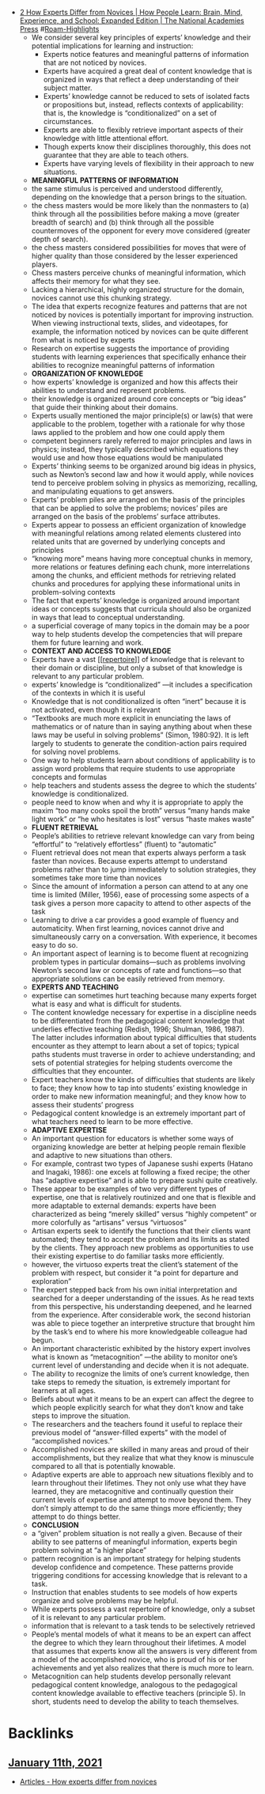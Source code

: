 - [2 How Experts Differ from Novices | How People Learn: Brain, Mind, Experience, and School: Expanded Edition | The National Academies Press](https://www.nap.edu/read/9853/chapter/5[50](<50.md>)) #[Roam-Highlights](<Roam-Highlights.md>)
    - We consider several key principles of experts’ knowledge and their potential implications for learning and instruction:
        - Experts notice features and meaningful patterns of information that are not noticed by novices.
        - Experts have acquired a great deal of content knowledge that is organized in ways that reflect a deep understanding of their subject matter.
        - Experts’ knowledge cannot be reduced to sets of isolated facts or propositions but, instead, reflects contexts of applicability: that is, the knowledge is “conditionalized” on a set of circumstances.
        - Experts are able to flexibly retrieve important aspects of their knowledge with little attentional effort.
        - Though experts know their disciplines thoroughly, this does not guarantee that they are able to teach others.
        - Experts have varying levels of flexibility in their approach to new situations.
    - **MEANINGFUL PATTERNS OF INFORMATION**
    - the same stimulus is perceived and understood differently, depending on the knowledge that a person brings to the situation.
    - the chess masters would be more likely than the nonmasters to (a) think through all the possibilities before making a move (greater breadth of search) and (b) think through all the possible countermoves of the opponent for every move considered (greater depth of search).
    - the chess masters considered possibilities for moves that were of higher quality than those considered by the lesser experienced players.
    - Chess masters perceive chunks of meaningful information, which affects their memory for what they see.
    - Lacking a hierarchical, highly organized structure for the domain, novices cannot use this chunking strategy.
    - The idea that experts recognize features and patterns that are not noticed by novices is potentially important for improving instruction. When viewing instructional texts, slides, and videotapes, for example, the information noticed by novices can be quite different from what is noticed by experts
    - Research on expertise suggests the importance of providing students with learning experiences that specifically enhance their abilities to recognize meaningful patterns of information
    - **ORGANIZATION OF KNOWLEDGE**
    - how experts’ knowledge is organized and how this affects their abilities to understand and represent problems.
    - their knowledge is organized around core concepts or “big ideas” that guide their thinking about their domains.
    - Experts usually mentioned the major principle(s) or law(s) that were applicable to the problem, together with a rationale for why those laws applied to the problem and how one could apply them
    - competent beginners rarely referred to major principles and laws in physics; instead, they typically described which equations they would use and how those equations would be manipulated
    - Experts’ thinking seems to be organized around big ideas in physics, such as Newton’s second law and how it would apply, while novices tend to perceive problem solving in physics as memorizing, recalling, and manipulating equations to get answers.
    - Experts’ problem piles are arranged on the basis of the principles that can be applied to solve the problems; novices’ piles are arranged on the basis of the problems’ surface attributes.
    - Experts appear to possess an efficient organization of knowledge with meaningful relations among related elements clustered into related units that are governed by underlying concepts and principles
    - “knowing more” means having more conceptual chunks in memory, more relations or features defining each chunk, more interrelations among the chunks, and efficient methods for retrieving related chunks and procedures for applying these informational units in problem-solving contexts
    - The fact that experts’ knowledge is organized around important ideas or concepts suggests that curricula should also be organized in ways that lead to conceptual understanding.
    - a superficial coverage of many topics in the domain may be a poor way to help students develop the competencies that will prepare them for future learning and work.
    - **CONTEXT AND ACCESS TO KNOWLEDGE**
    - Experts have a vast [[[repertoire](<[[repertoire.md>)]] of knowledge that is relevant to their domain or discipline, but only a subset of that knowledge is relevant to any particular problem.
    - experts’ knowledge is “conditionalized” —it includes a specification of the contexts in which it is useful
    - Knowledge that is not conditionalized is often “inert” because it is not activated, even though it is relevant
    - “Textbooks are much more explicit in enunciating the laws of mathematics or of nature than in saying anything about when these laws may be useful in solving problems” (Simon, 1980:92). It is left largely to students to generate the condition-action pairs required for solving novel problems.
    - One way to help students learn about conditions of applicability is to assign word problems that require students to use appropriate concepts and formulas
    - help teachers and students assess the degree to which the students’ knowledge is conditionalized.
    - people need to know when and why it is appropriate to apply the maxim “too many cooks spoil the broth” versus “many hands make light work” or “he who hesitates is lost” versus “haste makes waste”
    - **FLUENT RETRIEVAL**
    - People’s abilities to retrieve relevant knowledge can vary from being “effortful” to “relatively effortless” (fluent) to “automatic”
    - Fluent retrieval does not mean that experts always perform a task faster than novices. Because experts attempt to understand problems rather than to jump immediately to solution strategies, they sometimes take more time than novices
    - Since the amount of information a person can attend to at any one time is limited (Miller, 1956), ease of processing some aspects of a task gives a person more capacity to attend to other aspects of the task
    - Learning to drive a car provides a good example of fluency and automaticity. When first learning, novices cannot drive and simultaneously carry on a conversation. With experience, it becomes easy to do so.
    - An important aspect of learning is to become fluent at recognizing problem types in particular domains—such as problems involving Newton’s second law or concepts of rate and functions—so that appropriate solutions can be easily retrieved from memory.
    - **EXPERTS AND TEACHING**
    - expertise can sometimes hurt teaching because many experts forget what is easy and what is difficult for students.
    - The content knowledge necessary for expertise in a discipline needs to be differentiated from the pedagogical content knowledge that underlies effective teaching (Redish, 1996; Shulman, 1986, 1987). The latter includes information about typical difficulties that students encounter as they attempt to learn about a set of topics; typical paths students must traverse in order to achieve understanding; and sets of potential strategies for helping students overcome the difficulties that they encounter.
    - Expert teachers know the kinds of difficulties that students are likely to face; they know how to tap into students’ existing knowledge in order to make new information meaningful; and they know how to assess their students’ progress
    - Pedagogical content knowledge is an extremely important part of what teachers need to learn to be more effective.
    - **ADAPTIVE EXPERTISE**
    - An important question for educators is whether some ways of organizing knowledge are better at helping people remain flexible and adaptive to new situations than others.
    - For example, contrast two types of Japanese sushi experts (Hatano and Inagaki, 1986): one excels at following a fixed recipe; the other has “adaptive expertise” and is able to prepare sushi quite creatively.
    - These appear to be examples of two very different types of expertise, one that is relatively routinized and one that is flexible and more adaptable to external demands: experts have been characterized as being “merely skilled” versus “highly competent” or more colorfully as “artisans” versus “virtuosos”
    - Artisan experts seek to identify the functions that their clients want automated; they tend to accept the problem and its limits as stated by the clients. They approach new problems as opportunities to use their existing expertise to do familiar tasks more efficiently.
    - however, the virtuoso experts treat the client’s statement of the problem with respect, but consider it “a point for departure and exploration”
    - The expert stepped back from his own initial interpretation and searched for a deeper understanding of the issues. As he read texts from this perspective, his understanding deepened, and he learned from the experience. After considerable work, the second historian was able to piece together an interpretive structure that brought him by the task’s end to where his more knowledgeable colleague had begun.
    - An important characteristic exhibited by the history expert involves what is known as “metacognition” —the ability to monitor one’s current level of understanding and decide when it is not adequate.
    - The ability to recognize the limits of one’s current knowledge, then take steps to remedy the situation, is extremely important for learners at all ages.
    - Beliefs about what it means to be an expert can affect the degree to which people explicitly search for what they don’t know and take steps to improve the situation.
    - The researchers and the teachers found it useful to replace their previous model of “answer-filled experts” with the model of “accomplished novices.”
    - Accomplished novices are skilled in many areas and proud of their accomplishments, but they realize that what they know is minuscule compared to all that is potentially knowable.
    - Adaptive experts are able to approach new situations flexibly and to learn throughout their lifetimes. They not only use what they have learned, they are metacognitive and continually question their current levels of expertise and attempt to move beyond them. They don’t simply attempt to do the same things more efficiently; they attempt to do things better.
    - **CONCLUSION**
    - a “given” problem situation is not really a given. Because of their ability to see patterns of meaningful information, experts begin problem solving at “a higher place”
    - pattern recognition is an important strategy for helping students develop confidence and competence. These patterns provide triggering conditions for accessing knowledge that is relevant to a task.
    - Instruction that enables students to see models of how experts organize and solve problems may be helpful.
    - While experts possess a vast repertoire of knowledge, only a subset of it is relevant to any particular problem.
    - information that is relevant to a task tends to be selectively retrieved
    - People’s mental models of what it means to be an expert can affect the degree to which they learn throughout their lifetimes. A model that assumes that experts know all the answers is very different from a model of the accomplished novice, who is proud of his or her achievements and yet also realizes that there is much more to learn.
    - Metacognition can help students develop personally relevant pedagogical content knowledge, analogous to the pedagogical content knowledge available to effective teachers (principle 5). In short, students need to develop the ability to teach themselves.

# Backlinks
## [January 11th, 2021](<January 11th, 2021.md>)
- [Articles - How experts differ from novices](<Articles - How experts differ from novices.md>)

